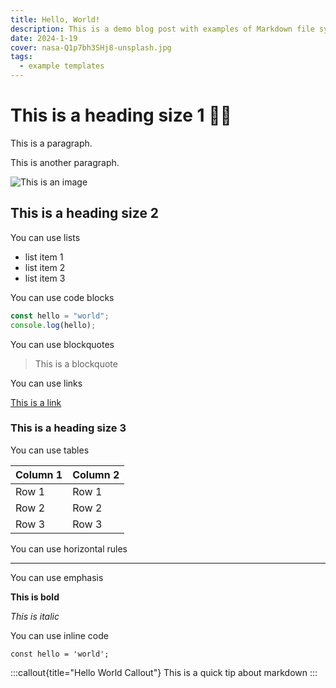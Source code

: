 ```yaml
---
title: Hello, World!
description: This is a demo blog post with examples of Markdown file syntax.
date: 2024-1-19
cover: nasa-Q1p7bh3SHj8-unsplash.jpg
tags:
  - example templates
---
```


# This is a heading size 1 👋🏻

This is a paragraph.

This is another paragraph.

![This is an image](/images/blog/nasa-Q1p7bh3SHj8-unsplash.jpg)

## This is a heading size 2

You can use lists

- list item 1
- list item 2
- list item 3

You can use code blocks

```js
const hello = "world";
console.log(hello);
```

You can use blockquotes

> This is a blockquote

You can use links

[This is a link](https://github.com/BrandonWingerAir)

### This is a heading size 3

You can use tables

| Column 1 | Column 2 |
| -------- | -------- |
| Row 1    | Row 1    |
| Row 2    | Row 2    |
| Row 3    | Row 3    |

You can use horizontal rules

---

You can use emphasis

**This is bold**

_This is italic_

You can use inline code

`const hello = 'world';`

:::callout{title="Hello World Callout"}
This is a quick tip about markdown
:::